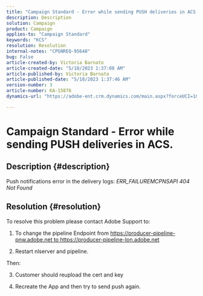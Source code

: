 ```yaml
---
title: "Campaign Standard - Error while sending PUSH deliveries in ACS."
description: Description
solution: Campaign
product: Campaign
applies-to: "Campaign Standard"
keywords: "KCS"
resolution: Resolution
internal-notes: "CPGNREQ-95648"
bug: False
article-created-by: Victoria Barnato
article-created-date: "5/18/2023 1:37:08 AM"
article-published-by: Victoria Barnato
article-published-date: "5/18/2023 1:37:46 AM"
version-number: 3
article-number: KA-15876
dynamics-url: "https://adobe-ent.crm.dynamics.com/main.aspx?forceUCI=1&pagetype=entityrecord&etn=knowledgearticle&id=3c037b7f-1cf5-ed11-8848-6045bd006ce9"

---
```

# Campaign Standard - Error while sending PUSH deliveries in ACS.

## Description {#description}


Push notifications error in the delivery logs: *ERR_FAILUREMCPNSAPI 404 Not Found*


## Resolution {#resolution}


To resolve this problem please contact Adobe Support to:

1. To change the pipeline Endpoint from https://producer-pipeline-pnw.adobe.net to https://producer-pipeline-lon.adobe.net

2. Restart nlserver and pipeline.

Then:

3. Customer should reupload the cert and key

4. Recreate the App and then try to send push again.
